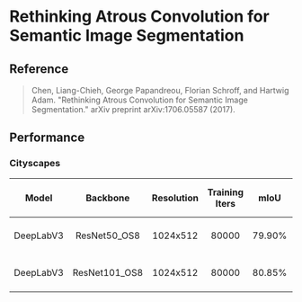 <!--
 * @Author: TJUZQC
 * @Date: 2020-11-25 16:12:55
 * @LastEditors: TJUZQC
 * @LastEditTime: 2020-11-26 12:52:38
 * @Description: None
-->
# Rethinking Atrous Convolution for Semantic Image Segmentation

## Reference

> Chen, Liang-Chieh, George Papandreou, Florian Schroff, and Hartwig Adam. "Rethinking Atrous Convolution for Semantic Image Segmentation." arXiv preprint arXiv:1706.05587 (2017).

## Performance

### Cityscapes

| Model | Backbone | Resolution | Training Iters | mIoU | mIoU (multi-scale) | Links |
|:-:|:-:|:-:|:-:|:-:|:-:|:-:|
|DeepLabV3|ResNet50_OS8|1024x512|80000|79.90%|-|[model](https://bj.bcebos.com/paddleseg/dygraph/cityscapes/deeplabv3_resnet50_os8_cityscapes_1024x512_80k/model.pdparams) \| [log](https://bj.bcebos.com/paddleseg/dygraph/cityscapes/deeplabv3_resnet50_os8_cityscapes_1024x512_80k/train.log) \| [vdl](https://paddlepaddle.org.cn/paddle/visualdl/service/app?id=7e30d1cb34cd94400e1e1266538dfb6c)|
|DeepLabV3|ResNet101_OS8|1024x512|80000|80.85%|-|[model](https://bj.bcebos.com/paddleseg/dygraph/cityscapes/deeplabv3_resnet101_os8_cityscapes_1024x512_80k/model.pdparams) \| [log](https://bj.bcebos.com/paddleseg/dygraph/cityscapes/deeplabv3_resnet101_os8_cityscapes_1024x512_80k/train.log) \| [vdl](https://paddlepaddle.org.cn/paddle/visualdl/service/app?id=1ff25b7f3c5e88a051b9dd273625f942)|
